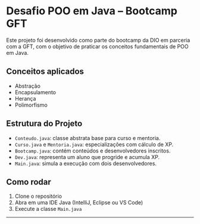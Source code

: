 # Desafio POO em Java – Bootcamp GFT

Este projeto foi desenvolvido como parte do bootcamp da DIO em parceria com a GFT, com o objetivo de praticar os conceitos fundamentais de POO em Java.

## Conceitos aplicados

- Abstração
- Encapsulamento
- Herança
- Polimorfismo

## Estrutura do Projeto

- `Conteudo.java`: classe abstrata base para curso e mentoria.
- `Curso.java` e `Mentoria.java`: especializações com cálculo de XP.
- `Bootcamp.java`: contém conteúdos e desenvolvedores inscritos.
- `Dev.java`: representa um aluno que progride e acumula XP.
- `Main.java`: simula a execução com dois desenvolvedores.

##  Como rodar

1. Clone o repositório
2. Abra em uma IDE Java (IntelliJ, Eclipse ou VS Code)
3. Execute a classe `Main.java`

---
